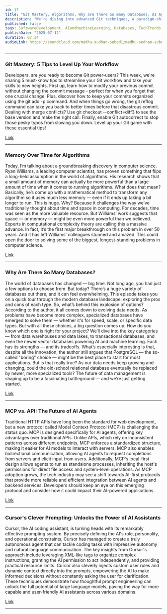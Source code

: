 ```yaml
---
id: 17
title: "Git Mastery, Algorithms, Why are there So many Databases, AI Agents & Prompting"
description: "We’re diving into advanced Git techniques, a paradigm-shifting discovery in algorithm design, the ever-expanding world of databases, the rise of AI-first protocols, and the secret sauce behind next-gen coding assistants. Whether you’re a developer, data enthusiast, or AI explorer, these stories will sharpen your skills and expand your perspective."
published: false
tags: SoftwareDevelopment, AIandMachineLearning, Databases, TechTrends
publishDate: "2025-07-12"
duration: 07:34
audioLink: https://soundcloud.com/madhu-sudhan-subedi/madhu-sudhan-subedi-tech-weekly-seventeen-episode
---
```


---

### **Git Mastery: 5 Tips to Level Up Your Workflow**

Developers, are you ready to become Git power-users? This week, we're sharing 5 must-know tips to streamline your Git workflow and take your skills to new heights. 
First up, learn how to modify your previous commit without changing the commit message - perfect for when you forget that one crucial change. Plus, discover how to keep your commits organized using the git add -p command. And when things go wrong, the git reflog command can take you back to better times before that disastrous commit. Dealing with merge conflicts? Use git checkout --conflict=diff3 to see the base version and make the right call. Finally, enable Git autocorrect to stop those pesky typos from slowing you down. Level up your Git game with these essential tips!

[Link](https://faun.dev/c/stories/ygnys/top-5-git-tips-trickss/)

---

### **Memory Over Time for Algorithms**

Today, I’m talking about a groundbreaking discovery in computer science.
Ryan Williams, a leading computer scientist, has proven something that flips a long-held assumption in the world of algorithms. His research shows that a small amount of memory can actually be more powerful than a large amount of time when it comes to running algorithms.
What does that mean? Basically, he’s come up with a mathematical method to transform any algorithm so it uses much less memory — even if it ends up taking a bit longer to run. This is huge.
Why? Because it challenges the way we’ve traditionally thought about time and space in computing. For decades, time was seen as the more valuable resource. But Williams’ work suggests that space — or memory — might be even more powerful than we believed.
Experts in computational complexity theory are calling this a massive advance. In fact, it’s the first major breakthrough on this problem in over 50 years. And it has left Williams’ colleagues stunned and amazed.
This could open the door to solving some of the biggest, longest-standing problems in computer science.

[Link](https://www.quantamagazine.org/for-algorithms-a-little-memory-outweighs-a-lot-of-time-20250521/)

---

### **Why Are There So Many Databases?**

The world of databases has changed — big time.
Not long ago, you had just a few options to choose from. But today? There’s a huge variety of databases out there, and it can feel overwhelming. This episode takes you on a quick tour through the modern database landscape, exploring the pros and cons of each type.
So, what’s behind this explosion of options? According to the author, it all comes down to evolving data needs. As problems have become more complex, specialized databases have emerged to solve them — whether it's for speed, scale, or specific data types.
But with all these choices, a big question comes up: How do you know which one is right for your project?
We’ll dive into the key categories — from data warehouses and data lakes, to transactional databases, and even the newer vector databases powering AI and machine learning. Each has its strengths — and its tradeoffs.
What’s especially interesting is that, despite all the innovation, the author still argues that PostgreSQL — the so-called "boring" choice — might be the best place to start for most applications.
But is that really true? As our data needs keep growing and changing, could the old-school relational database eventually be replaced by newer, more specialized tools?
The future of data management is shaping up to be a fascinating battleground — and we’re just getting started.

[Link](https://blog.det.life/why-are-there-so-many-databases-87d334c5dce6)

---

### **MCP vs. API: The Future of AI Agents**

Traditional HTTP APIs have long been the standard for web development, but a new protocol called Model Context Protocol (MCP) is challenging the status quo. MCP is designed specifically for AI agents, offering key advantages over traditional APIs.
Unlike APIs, which rely on inconsistent patterns across different endpoints, MCP enforces a standardized structure, making it easier for AI models to interact with servers. MCP also enables bidirectional communication, allowing AI agents to request completions from servers and elicit input from users. Additionally, MCP's local-first design allows agents to run as standalone processes, inheriting the host's permissions for direct file access and system-level operations.
As MCP adoption grows, the tech industry may see a shift towards AI-first protocols that provide more reliable and efficient integration between AI agents and backend services. Developers should keep an eye on this emerging protocol and consider how it could impact their AI-powered applications.

[Link](https://glama.ai/blog/2025-06-06-mcp-vs-api)

---

### **Cursor's Clever Prompting: Unlocks the Power of AI Assistants**

Cursor, the AI coding assistant, is turning heads with its remarkably effective prompting system. By precisely defining the AI's role, personality, and operational constraints, Cursor has managed to create a truly autonomous agent that can tackle coding tasks with impressive autonomy and natural language communication.
The key insights from Cursor's approach include leveraging XML-like tags to organize complex instructions, granting the AI permission to act independently, and providing practical resource limits. Cursor also cleverly injects custom user rules and dynamic context directly into the prompts, empowering the AI to make informed decisions without constantly asking the user for clarification. These techniques demonstrate how thoughtful prompt engineering can unlock the full potential of large language models, paving the way for more capable and user-friendly AI assistants across various domains.

[Link](https://byteatatime.dev/posts/cursor-prompt-analysis)

---
